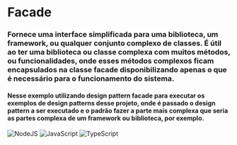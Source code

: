 
# Facade

### Fornece uma interface simplificada para uma biblioteca, um framework, ou qualquer conjunto complexo de classes. É útil ao ter uma biblioteca ou classe complexa com muitos métodos, ou funcionalidades, onde esses métodos complexos ficam encapsulados na classe facade disponibilizando apenas o que é necessário para o funcionamento do sistema.

#### Nesse exemplo utilizando design pattern facade para executar os exemplos de design patterns desse projeto, onde é passado o design pattern a ser executado e o padrão fazer a parte mais complexa que seria as partes complexa de um framework ou biblioteca, por exemplo.

![NodeJS](https://img.shields.io/badge/node.js-6DA55F?style=for-the-badge&logo=node.js&logoColor=white)
![JavaScript](https://img.shields.io/badge/JavaScript-F7DF1E?style=for-the-badge&logo=javascript&logoColor=black)
![TypeScript](https://img.shields.io/badge/TypeScript-007ACC?style=for-the-badge&logo=typescript&logoColor=white)